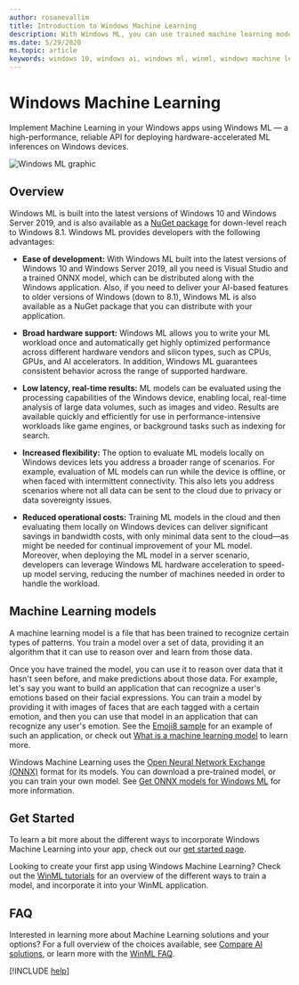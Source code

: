 ```yaml
---
author: rosanevallim
title: Introduction to Windows Machine Learning
description: With Windows ML, you can use trained machine learning models in your Windows applications.
ms.date: 5/29/2020
ms.topic: article
keywords: windows 10, windows ai, windows ml, winml, windows machine learning
---
```


# Windows Machine Learning

Implement Machine Learning in your Windows apps using Windows ML — a high-performance, reliable API for deploying hardware-accelerated ML inferences on Windows devices. 

![Windows ML graphic](../images/winml-graphic.png)

## Overview

Windows ML is built into the latest versions of Windows 10 and Windows Server 2019, and is also available as a [NuGet package](https://aka.ms/windowsmlredist) for down-level reach to Windows 8.1. Windows ML provides developers with the following advantages:

- **Ease of development:** With Windows ML built into the latest versions of Windows 10 and Windows Server 2019, all you need is Visual Studio and a trained ONNX model, which can be distributed along with the Windows application. Also, if you need to deliver your AI-based features to older versions of Windows (down to 8.1), Windows ML is also available as a NuGet package that you can distribute with your application.

- **Broad hardware support:** Windows ML allows you to write your ML workload once and automatically get highly optimized performance across different hardware vendors and silicon types, such as CPUs, GPUs, and AI accelerators. In addition, Windows ML guarantees consistent behavior across the range of supported hardware.

- **Low latency, real-time results:** ML models can be evaluated using the processing capabilities of the Windows device, enabling local, real-time analysis of large data volumes, such as images and video. Results are available quickly and efficiently for use in performance-intensive workloads like game engines, or background tasks such as indexing for search.

- **Increased flexibility:** The option to evaluate ML models locally on Windows devices lets you address a broader range of scenarios. For example, evaluation of ML models can run while the device is offline, or when faced with intermittent connectivity. This also lets you address scenarios where not all data can be sent to the cloud due to privacy or data sovereignty issues.

- **Reduced operational costs:** Training ML models in the cloud and then evaluating them locally on Windows devices can deliver significant savings in bandwidth costs, with only minimal data sent to the cloud—as might be needed for continual improvement of your ML model. Moreover, when deploying the ML model in a server scenario, developers can leverage Windows ML hardware acceleration to speed-up model serving, reducing the number of machines needed in order to handle the workload.

## Machine Learning models

A machine learning model is a file that has been trained to recognize certain types of patterns. You train a model over a set of data, providing it an algorithm that it can use to reason over and learn from those data.

Once you have trained the model, you can use it to reason over data that it hasn't seen before, and make predictions about those data. For example, let's say you want to build an application that can recognize a user's emotions based on their facial expressions. You can train a model by providing it with images of faces that are each tagged with a certain emotion, and then you can use that model in an application that can recognize any user's emotion. See the [Emoji8 sample](https://github.com/Microsoft/Windows-Machine-Learning/tree/master/Samples/Emoji8/UWP/cs) for an example of such an application, or check out [What is a machine learning model](what-is-a-machine-learning-model.md) to learn more.

Windows Machine Learning uses the [Open Neural Network Exchange (ONNX)](https://onnx.ai/) format for its models. You can download a pre-trained model, or you can train your own model. See [Get ONNX models for Windows ML](get-onnx-model.md) for more information.

## Get Started

To learn a bit more about the different ways to incorporate Windows Machine Learning into your app, check out our [get started page](get-started.md).

Looking to create your first app using Windows Machine Learning? Check out the [WinML tutorials](tutorials/index.md) for an overview of the different ways to train a model, and incorporate it into your WinML application.

## FAQ

Interested in learning more about Machine Learning solutions and your options? For a full overview of the choices available, see [Compare AI solutions](../windows-ai-comparison.md), or learn more with the [WinML FAQ](faq.yml).

[!INCLUDE [help](../includes/get-help.md)]
